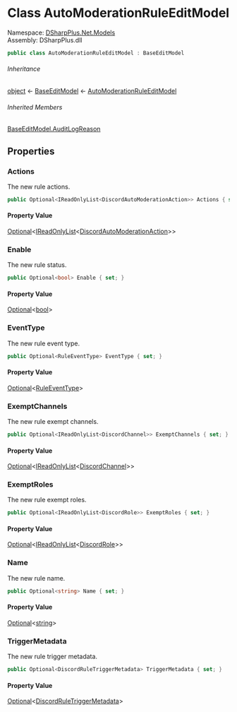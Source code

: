 # Class AutoModerationRuleEditModel

Namespace: [DSharpPlus.Net.Models](DSharpPlus.Net.Models.md)  
Assembly: DSharpPlus.dll

```csharp
public class AutoModerationRuleEditModel : BaseEditModel
```

###### Inheritance

[object](https://learn.microsoft.com/dotnet/api/system.object) ← 
[BaseEditModel](DSharpPlus.Net.Models.BaseEditModel.md) ← 
[AutoModerationRuleEditModel](DSharpPlus.Net.Models.AutoModerationRuleEditModel.md)

###### Inherited Members

[BaseEditModel.AuditLogReason](DSharpPlus.Net.Models.BaseEditModel.md\#DSharpPlus\_Net\_Models\_BaseEditModel\_AuditLogReason)

## Properties

### <a id="DSharpPlus_Net_Models_AutoModerationRuleEditModel_Actions"></a>Actions

The new rule actions.

```csharp
public Optional<IReadOnlyList<DiscordAutoModerationAction>> Actions { set; }
```

#### Property Value

[Optional](DSharpPlus.Entities.Optional\-1.md)<[IReadOnlyList](https://learn.microsoft.com/dotnet/api/system.collections.generic.ireadonlylist\-1)<[DiscordAutoModerationAction](DSharpPlus.Entities.DiscordAutoModerationAction.md)\>\>

### <a id="DSharpPlus_Net_Models_AutoModerationRuleEditModel_Enable"></a>Enable

The new rule status.

```csharp
public Optional<bool> Enable { set; }
```

#### Property Value

[Optional](DSharpPlus.Entities.Optional\-1.md)<[bool](https://learn.microsoft.com/dotnet/api/system.boolean)\>

### <a id="DSharpPlus_Net_Models_AutoModerationRuleEditModel_EventType"></a>EventType

The new rule event type.

```csharp
public Optional<RuleEventType> EventType { set; }
```

#### Property Value

[Optional](DSharpPlus.Entities.Optional\-1.md)<[RuleEventType](DSharpPlus.Enums.RuleEventType.md)\>

### <a id="DSharpPlus_Net_Models_AutoModerationRuleEditModel_ExemptChannels"></a>ExemptChannels

The new rule exempt channels.

```csharp
public Optional<IReadOnlyList<DiscordChannel>> ExemptChannels { set; }
```

#### Property Value

[Optional](DSharpPlus.Entities.Optional\-1.md)<[IReadOnlyList](https://learn.microsoft.com/dotnet/api/system.collections.generic.ireadonlylist\-1)<[DiscordChannel](DSharpPlus.Entities.DiscordChannel.md)\>\>

### <a id="DSharpPlus_Net_Models_AutoModerationRuleEditModel_ExemptRoles"></a>ExemptRoles

The new rule exempt roles.

```csharp
public Optional<IReadOnlyList<DiscordRole>> ExemptRoles { set; }
```

#### Property Value

[Optional](DSharpPlus.Entities.Optional\-1.md)<[IReadOnlyList](https://learn.microsoft.com/dotnet/api/system.collections.generic.ireadonlylist\-1)<[DiscordRole](DSharpPlus.Entities.DiscordRole.md)\>\>

### <a id="DSharpPlus_Net_Models_AutoModerationRuleEditModel_Name"></a>Name

The new rule name.

```csharp
public Optional<string> Name { set; }
```

#### Property Value

[Optional](DSharpPlus.Entities.Optional\-1.md)<[string](https://learn.microsoft.com/dotnet/api/system.string)\>

### <a id="DSharpPlus_Net_Models_AutoModerationRuleEditModel_TriggerMetadata"></a>TriggerMetadata

The new rule trigger metadata.

```csharp
public Optional<DiscordRuleTriggerMetadata> TriggerMetadata { set; }
```

#### Property Value

[Optional](DSharpPlus.Entities.Optional\-1.md)<[DiscordRuleTriggerMetadata](DSharpPlus.Entities.DiscordRuleTriggerMetadata.md)\>

